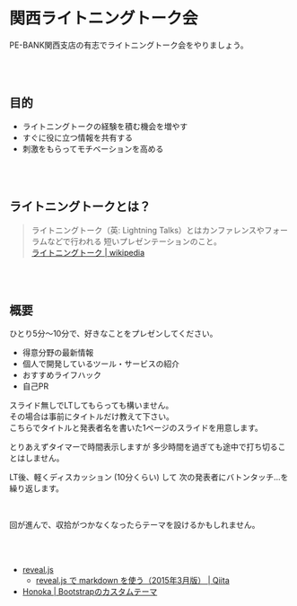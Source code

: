 # 関西ライトニングトーク会

PE-BANK関西支店の有志でライトニングトーク会をやりましょう。

<br><br>

## 目的

* ライトニングトークの経験を積む機会を増やす
* すぐに役に立つ情報を共有する
* 刺激をもらってモチベーションを高める

<br><br>

## ライトニングトークとは？

> ライトニングトーク（英: Lightning Talks）とはカンファレンスやフォーラムなどで行われる
> 短いプレゼンテーションのこと。  
> [ライトニングトーク | wikipedia](https://ja.wikipedia.org/wiki/%E3%83%A9%E3%82%A4%E3%83%88%E3%83%8B%E3%83%B3%E3%82%B0%E3%83%88%E3%83%BC%E3%82%AF)

<br><br>

## 概要

ひとり5分～10分で、好きなことをプレゼンしてください。

* 得意分野の最新情報
* 個人で開発しているツール・サービスの紹介
* おすすめライフハック
* 自己PR

スライド無しでLTしてもらっても構いません。  
その場合は事前にタイトルだけ教えて下さい。  
こちらでタイトルと発表者名を書いた1ページのスライドを用意します。

とりあえずタイマーで時間表示しますが
多少時間を過ぎても途中で打ち切ることはしません。

LT後、軽くディスカッション (10分くらい) して
次の発表者にバトンタッチ...を繰り返します。

<br>

回が進んで、収拾がつかなくなったらテーマを設けるかもしれません。

<br><br>


* [reveal.js](https://github.com/hakimel/reveal.js)
  - [reveal.js で markdown を使う（2015年3月版） | Qiita](http://qiita.com/qt6hy/items/a8213db72462c1c46ae9#%E3%82%A4%E3%83%B3%E3%82%B9%E3%83%88%E3%83%BC%E3%83%AB)
* [Honoka | Bootstrapのカスタムテーマ](http://honokak.osaka/)

